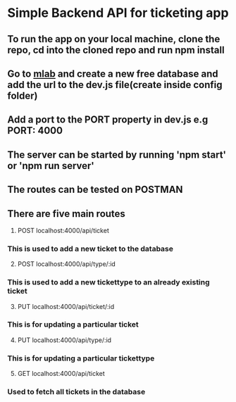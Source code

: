 # Simple Backend API for ticketing app

## To run the app on your local machine, clone the repo, cd into the cloned repo and run npm install

## Go to [mlab](https://mlab.com) and create a new free database and add the url to the dev.js file(create inside config folder)

## Add a port to the PORT property in dev.js e.g PORT: 4000

## The server can be started by running 'npm start' or 'npm run server'

## The routes can be tested on POSTMAN

## There are five main routes

1. POST localhost:4000/api/ticket
### This is used to add a new ticket to the database

2. POST localhost:4000/api/type/:id
### This is used to add a new tickettype to an already existing ticket

3. PUT localhost:4000/api/ticket/:id
### This is for updating a particular ticket

4. PUT localhost:4000/api/type/:id
### This is for updating a particular tickettype

5. GET localhost:4000/api/ticket
### Used to fetch all tickets in the database



